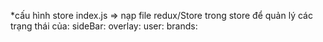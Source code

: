 *cấu hình store
index.js => nạp file redux/Store trong
store để quản lý các trạng thái của:
sideBar:
overlay:
user:
brands: